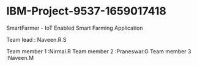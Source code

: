 # IBM-Project-9537-1659017418

SmartFarmer - IoT Enabled Smart Farming Application

Team lead : Naveen.R.S

Team member 1 :Nirmal.R
Team member 2 :Praneswar.G
Team member 3 :Naveen.M

